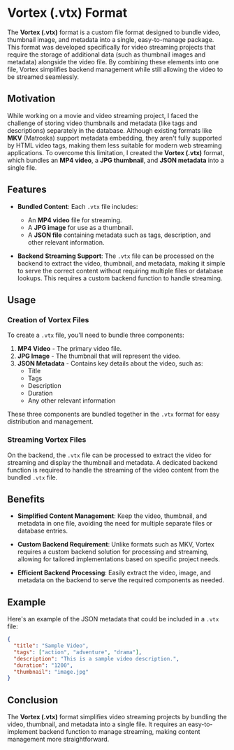 # Vortex (.vtx) Format

The **Vortex (.vtx)** format is a custom file format designed to bundle video, thumbnail image, and metadata into a single, easy-to-manage package. This format was developed specifically for video streaming projects that require the storage of additional data (such as thumbnail images and metadata) alongside the video file. By combining these elements into one file, Vortex simplifies backend management while still allowing the video to be streamed seamlessly.

## Motivation

While working on a movie and video streaming project, I faced the challenge of storing video thumbnails and metadata (like tags and descriptions) separately in the database. Although existing formats like **MKV** (Matroska) support metadata embedding, they aren't fully supported by HTML video tags, making them less suitable for modern web streaming applications. To overcome this limitation, I created the **Vortex (.vtx)** format, which bundles an **MP4 video**, a **JPG thumbnail**, and **JSON metadata** into a single file.

## Features

- **Bundled Content**: Each `.vtx` file includes:
  - An **MP4 video** file for streaming.
  - A **JPG image** for use as a thumbnail.
  - A **JSON file** containing metadata such as tags, description, and other relevant information.
  
- **Backend Streaming Support**: The `.vtx` file can be processed on the backend to extract the video, thumbnail, and metadata, making it simple to serve the correct content without requiring multiple files or database lookups. This requires a custom backend function to handle streaming.

## Usage

### Creation of Vortex Files

To create a `.vtx` file, you'll need to bundle three components:

1. **MP4 Video** - The primary video file.
2. **JPG Image** - The thumbnail that will represent the video.
3. **JSON Metadata** - Contains key details about the video, such as:
   - Title
   - Tags
   - Description
   - Duration
   - Any other relevant information

These three components are bundled together in the `.vtx` format for easy distribution and management.

### Streaming Vortex Files

On the backend, the `.vtx` file can be processed to extract the video for streaming and display the thumbnail and metadata. A dedicated backend function is required to handle the streaming of the video content from the bundled `.vtx` file.

## Benefits

- **Simplified Content Management**: Keep the video, thumbnail, and metadata in one file, avoiding the need for multiple separate files or database entries.
  
- **Custom Backend Requirement**: Unlike formats such as MKV, Vortex requires a custom backend solution for processing and streaming, allowing for tailored implementations based on specific project needs.

- **Efficient Backend Processing**: Easily extract the video, image, and metadata on the backend to serve the required components as needed.

## Example

Here's an example of the JSON metadata that could be included in a `.vtx` file:

```json
{
  "title": "Sample Video",
  "tags": ["action", "adventure", "drama"],
  "description": "This is a sample video description.",
  "duration": "1200",
  "thumbnail": "image.jpg"
}
```

## Conclusion

The **Vortex (.vtx)** format simplifies video streaming projects by bundling the video, thumbnail, and metadata into a single file. It requires an easy-to-implement backend function to manage streaming, making content management more straightforward.
